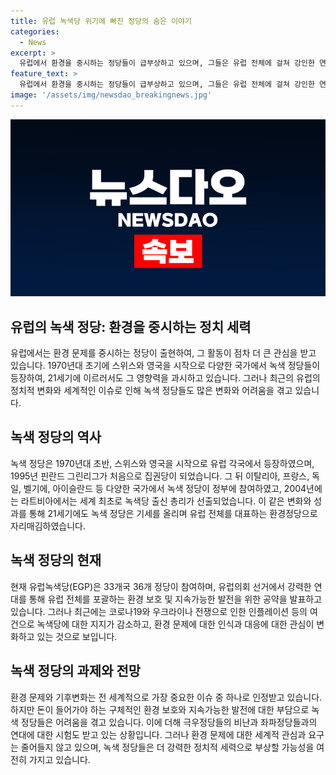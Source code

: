 ```yaml
---
title: 유럽 녹색당 위기에 빠진 정당의 숨은 이야기
categories:
  - News
excerpt: >
  유럽에서 환경을 중시하는 정당들이 급부상하고 있으며, 그들은 유럽 전체에 걸쳐 강인한 연대로 자리를 잡고 있다. 하지만 최근 코로나19와 우크라이나 전쟁으로 인한 인플레이션으로 인해 녹색당에 대한 지지가 감소하고 있다. 더불어, 우리가 이러한 상황을 감당할 수 있는지에 대한 우려가 커지고 있으며, 극우정당들은 녹색당을 비난하고 연대를 꺼리는 좌파정당들과의 관계 또한 악화되고 있다. 이에도 불구하고, 기후변화는 여전히 인류의 가장 큰 위협 중 하나이며, 이에 반대하는 사람은 매우 드물 것으로 보인다.
feature_text: >
  유럽에서 환경을 중시하는 정당들이 급부상하고 있으며, 그들은 유럽 전체에 걸쳐 강인한 연대로 자리를 잡고 있다. 하지만 최근 코로나19와 우크라이나 전쟁으로 인한 인플레이션으로 인해 녹색당에 대한 지지가 감소하고 있다. 더불어, 우리가 이러한 상황을 감당할 수 있는지에 대한 우려가 커지고 있으며, 극우정당들은 녹색당을 비난하고 연대를 꺼리는 좌파정당들과의 관계 또한 악화되고 있다. 이에도 불구하고, 기후변화는 여전히 인류의 가장 큰 위협 중 하나이며, 이에 반대하는 사람은 매우 드물 것으로 보인다.
image: '/assets/img/newsdao_breakingnews.jpg'
---
```


<p><img src="/assets/img/newsdao_breakingnews.jpg" alt="implanttips 속보" /></p>

<h2 data-ke-size="size26">유럽의 녹색 정당: 환경을 중시하는 정치 세력</h2>

<p data-ke-size="size16">유럽에서는 환경 문제를 중시하는 정당이 출현하여, 그 활동이 점차 더 큰 관심을 받고 있습니다. 1970년대 초기에 스위스와 영국을 시작으로 다양한 국가에서 녹색 정당들이 등장하여, 21세기에 이르러서도 그 영향력을 과시하고 있습니다. 그러나 최근의 유럽의 정치적 변화와 세계적인 이슈로 인해 녹색 정당들도 많은 변화와 어려움을 겪고 있습니다.</p>

<h2 data-ke-size="size24">녹색 정당의 역사</h2>

<p data-ke-size="size16">녹색 정당은 1970년대 초반, 스위스와 영국을 시작으로 유럽 각국에서 등장하였으며, 1995년 핀란드 그린리그가 처음으로 집권당이 되었습니다. 그 뒤 이탈리아, 프랑스, 독일, 벨기에, 아이슬란드 등 다양한 국가에서 녹색 정당이 정부에 참여하였고, 2004년에는 라트비아에서는 세계 최초로 녹색당 출신 총리가 선출되었습니다. 이 같은 변화와 성과를 통해 21세기에도 녹색 정당은 기세를 올리며 유럽 전체를 대표하는 환경정당으로 자리매김하였습니다.</p>

<h2 data-ke-size="size24">녹색 정당의 현재</h2>

<p data-ke-size="size16">현재 유럽녹색당(EGP)은 33개국 36개 정당이 참여하며, 유럽의회 선거에서 강력한 연대를 통해 유럽 전체를 포괄하는 환경 보호 및 지속가능한 발전을 위한 공약을 발표하고 있습니다. 그러나 최근에는 코로나19와 우크라이나 전쟁으로 인한 인플레이션 등의 여건으로 녹색당에 대한 지지가 감소하고, 환경 문제에 대한 인식과 대응에 대한 관심이 변화하고 있는 것으로 보입니다.</p>

<h2 data-ke-size="size24">녹색 정당의 과제와 전망</h2>

<p data-ke-size="size16">환경 문제와 기후변화는 전 세계적으로 가장 중요한 이슈 중 하나로 인정받고 있습니다. 하지만 돈이 들어가야 하는 구체적인 환경 보호와 지속가능한 발전에 대한 부담으로 녹색 정당들은 어려움을 겪고 있습니다. 이에 더해 극우정당들의 비난과 좌파정당들과의 연대에 대한 시험도 받고 있는 상황입니다. 그러나 환경 문제에 대한 세계적 관심과 요구는 줄어들지 않고 있으며, 녹색 정당들은 더 강력한 정치적 세력으로 부상할 가능성을 여전히 가지고 있습니다.</p>

